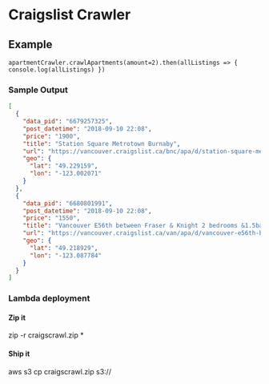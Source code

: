 # Craigslist Crawler

## Example 
```node
apartmentCrawler.crawlApartments(amount=2).then(allListings => { console.log(allListings) })
```
### Sample Output
```json
[
  {
    "data_pid": "6679257325",
    "post_datetime": "2018-09-10 22:08",
    "price": "1900",
    "title": "Station Square Metrotown Burnaby",
    "url": "https://vancouver.craigslist.ca/bnc/apa/d/station-square-metrotown/6679257325.html",
    "geo": {
      "lat": "49.229159",
      "lon": "-123.002071"
    }
  },
  {
    "data_pid": "6680801991",
    "post_datetime": "2018-09-10 22:08",
    "price": "1550",
    "title": "Vancouver E56th between Fraser & Knight 2 bedrooms &1.5baths",
    "url": "https://vancouver.craigslist.ca/van/apa/d/vancouver-e56th-between/6680801991.html",
    "geo": {
      "lat": "49.218929",
      "lon": "-123.087784"
    }
  }
]
```

### Lambda deployment
#### Zip it
zip -r craigscrawl.zip *
#### Ship it
aws s3 cp craigscrawl.zip s3://<yourbucket>
